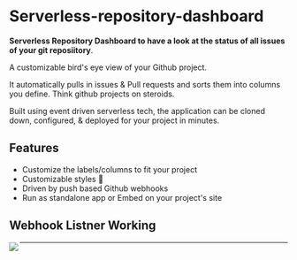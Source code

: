 # Serverless-repository-dashboard

 <strong>Serverless Repository Dashboard to have a look at the status of all issues of your git reposiitory</strong>.

A customizable bird's eye view of your Github project.

It automatically pulls in issues & Pull requests and sorts them into columns you define. Think github projects on steroids.

Built using event driven serverless tech, the application can be cloned down, configured, & deployed for your project in minutes.

## Features


- Customize the labels/columns to fit your project
- Customizable styles 💁
- Driven by push based Github webhooks
- Run as standalone app or Embed on your project's site


## Webhook Listner Working

<img align="left" src=.\Webhook-Listner.jpg>

---
